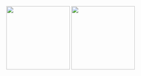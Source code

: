 
<span><img src="https://github-readme-stats.vercel.app/api/top-langs/?username=CrazyXi&layout=compact" height="167px" /></span>
<span><img height="167px" src="https://github-readme-stats.vercel.app/api?username=CrazyXi&bg_color=30,e96443,904e95&title_color=fff&text_color=fff&count_private=true&show_icons=true" /></span>


